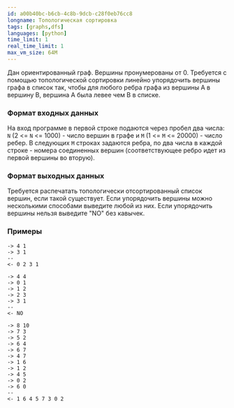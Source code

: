 ```yaml
---
id: a00b40bc-b6cb-4c8b-9dcb-c28f0eb76cc8
longname: Топологическая сортировка
tags: [graphs,dfs]
languages: [python]
time_limit: 1
real_time_limit: 1
max_vm_size: 64M
---
```



Дан ориентированный граф. Вершины пронумерованы от 0. Требуется с помощью топологической сортировки линейно упорядочить вершины графа в список так, чтобы для любого ребра графа из вершины A в вершину B, вершина A была левее чем B в списке.

### Формат входных данных

На вход программе в первой строке подаются через пробел два числа: `N` (2 <= `N` <= 1000) - число вершин в графе и `M` (1 <= `M` <= 20000) - число ребер. В следующих `M` строках задаются ребра, по два числа в каждой строке - номера соединенных вершин (соответствующее ребро идет из первой вершины во вторую).

### Формат выходных данных


Требуется распечатать топологически отсортированный список вершин, если такой существует. Если упорядочить вершины можно несколькими способами выведите любой из них. Если упорядочить вершины нельзя выведите "NO" без кавычек.

### Примеры

```
-> 4 1
-> 3 1
--
<- 0 2 3 1
```

```
-> 4 4
-> 0 1
-> 1 2
-> 2 3
-> 3 1
--
<- NO
```

```
-> 8 10
-> 7 3
-> 5 2
-> 6 4
-> 6 7
-> 4 7
-> 1 6
-> 1 2
-> 4 5
-> 0 2
-> 6 0
--
<- 1 6 4 5 7 3 0 2
```
